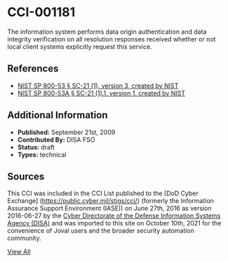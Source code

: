 # CCI-001181

The information system performs data origin authentication and data integrity verification on all resolution responses received whether or not local client systems explicitly request this service.

## References ##

* [NIST SP 800-53 § SC-21 (1), version 3, created by NIST](http://csrc.nist.gov/publications/PubsSPs.html)
* [NIST SP 800-53A § SC-21 (1).1, version 1, created by NIST](http://csrc.nist.gov/publications/PubsSPs.html)


## Additional Information ##

* **Published:** September 21st, 2009
* **Contributed By:** DISA FSO
* **Status:** draft
* **Types:** technical

## Sources ##

This CCI was included in the CCI List published to the [DoD Cyber Exchange]
(https://public.cyber.mil/stigs/cci/) (formerly the Information Assurance Support Environment
(IASE)) on June 27th, 2016 as version 2016-06-27 by the [Cyber Directorate of the Defense 
Information Systems Agency (DISA)](https://public.cyber.mil/about-cyber/) and was imported to 
this site on October 10th, 2021 for the convenience of Joval users and the broader security automation community.

[View All](../README.md)
